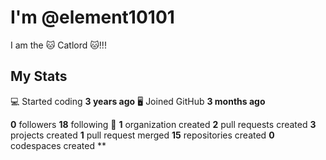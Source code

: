 # I'm @element10101
I am the 🐱 Catlord 🐱!!!

## My Stats
💻 Started coding **3 years ago**
🖥️ Joined GitHub **3 months ago**

**0** followers
**18** following
🏢 **1** organization created
**2** pull requests created
**3** projects created
**1** pull request merged
**15** repositories created
**0** codespaces created
**
